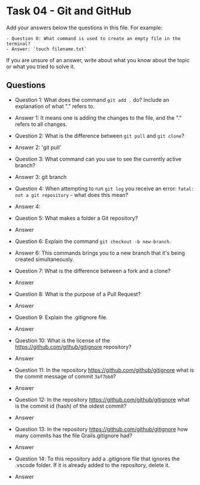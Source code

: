 # Task 04 - Git and GitHub

Add your answers below the questions in this file. For example: 

```
- Question 0: What command is used to create an empty file in the terminal?
- Answer: `touch filename.txt`
```

If you are unsure of an answer, write about what you know about the topic or what you tried to solve it.

## Questions

- Question 1: What does the command `git add .` do? Include an explanation of what "." refers to.
- Answer 1: It means one is adding the changes to the file, and the "." refers to all changes.

- Question 2: What is the difference between `git pull` and `git clone`?
- Answer 2: 'git pull' 

- Question 3: What command can you use to see the currently active branch?
- Answer 3: git branch

- Question 4: When attempting to run `git log` you receive an error: `fatal: not a git repository` - what does this mean?
- Answer 4: 

- Question 5: What makes a folder a Git repository?
- Answer

- Question 6: Explain the command `git checkout -b new-branch`.
- Answer 6: This commands brings you to a new branch that it's being created simultaneously.

- Question 7: What is the difference between a fork and a clone?
- Answer

- Question 8: What is the purpose of a Pull Request?
- Answer

- Question 9: Explain the .gitignore file.
- Answer

- Question 10: What is the license of the https://github.com/github/gitignore repository?
- Answer

- Question 11: In the repository https://github.com/github/gitignore what is the commit message of commit `3af7bb0`?
- Answer

- Question 12: In the repository https://github.com/github/gitignore what is the commit id (hash) of the oldest commit?
- Answer

- Question 13: In the repository https://github.com/github/gitignore how many commits has the file Grails.gitignore had?
- Answer

- Question 14: To this repository add a .gitignore file that ignores the .vscode folder. If it is already added to the repository, delete it.
- Answer